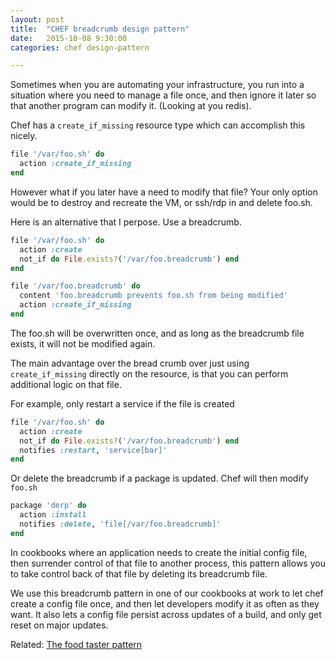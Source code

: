 ```yaml
---
layout: post
title:  "CHEF breadcrumb design pattern"
date:   2015-10-08 9:30:00
categories: chef design-pattern  

---
```


Sometimes when you are automating your infrastructure, you run into a situation where you need to manage a file once, and then ignore it later so that another program can modify it. (Looking at you redis).

Chef has a `create_if_missing` resource type which can accomplish this nicely.


```ruby
file '/var/foo.sh' do
  action :create_if_missing
end
```

However what if you later have a need to modify that file? Your only option would be to destroy and recreate the VM, or ssh/rdp in and delete foo.sh.

Here is an alternative that I perpose. Use a breadcrumb.



```ruby
file '/var/foo.sh' do
  action :create
  not_if do File.exists?('/var/foo.breadcrumb') end
end

file '/var/foo.breadcrumb' do
  content 'foo.breadcrumb prevents foo.sh from being modified'
  action :create_if_missing
end
```

The foo.sh will be overwritten once, and as long as the breadcrumb file exists, it will not be modified again.

The main advantage over the bread crumb over just using `create_if_missing` directly on the resource, is that you can perform additional logic on that file.

For example, only restart a service if the file is created

```ruby
file '/var/foo.sh' do
  action :create
  not_if do File.exists?('/var/foo.breadcrumb') end
  notifies :restart, 'service[bar]'
end
```

Or delete the breadcrumb if a package is updated. Chef will then modify `foo.sh`

```ruby
package 'derp' do
  action :install
  notifies :delete, 'file[/var/foo.breadcrumb]'
end
```
In cookbooks where an application needs to create the initial config file, then surrender control of that file to another process, this pattern allows you to take control back of that file by deleting its breadcrumb file.


We use this breadcrumb pattern in one of our cookbooks at work to let chef create a config file once, and then let developers modify it as often as they want. It also lets a config file persist across updates of a build, and only get reset on major updates.

Related: [The food taster pattern](http://spuder.github.io/chef/design-pattern/chef-taste-tester-pattern/)

